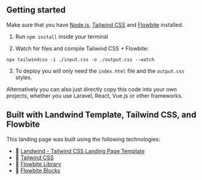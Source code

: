 ## Getting started

Make sure that you have [Node.js](https://nodejs.org/en/), [Tailwind CSS](https://tailwindcss.com/docs/installation) and [Flowbite](https://flowbite.com/docs/getting-started/quickstart/) installed.

1. Run `npm install` inside your terminal

2. Watch for files and compile Tailwind CSS + Flowbite:

```
npx tailwindcss -i ./input.css -o ./output.css --watch
```

3. To deploy you will only need the `index.html` file and the `output.css` styles.

Alternatively you can also just directly copy this code into your own projects, whether you use Laravel, React, Vue.js or other frameworks.

## Built with Landwind Template, Tailwind CSS, and Flowbite

This landing page was built using the following technologies:
- 🔗 [Landwind - Tailwind CSS Landing Page Template](https://tailwindcss.com/](https://demo.themesberg.com/landwind/))
- 🔗 [Tailwind CSS](https://tailwindcss.com/)
- 🔗 [Flowbite Library](https://flowbite.com/docs/getting-started/introduction/)
- 🔗 [Flowbite Blocks](https://flowbite.com/blocks/)
